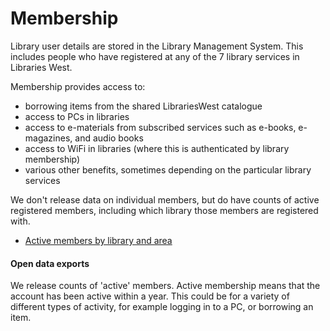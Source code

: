 Membership
==========

Library user details are stored in the Library Management System. This includes people who have registered at any of the 7 library services in Libraries West.

Membership provides access to:

- borrowing items from the shared LibrariesWest catalogue
- access to PCs in libraries
- access to e-materials from subscribed services such as e-books, e-magazines, and audio books
- access to WiFi in libraries (where this is authenticated by library membership)
- various other benefits, sometimes depending on the particular library services

We don't release data on individual members, but do have counts of active registered members, including which library those members are registered with.

- [Active members by library and area](./membersbyarea.md)

#### Open data exports

We release counts of 'active' members. Active membership means that the account has been active within a year. This could be for a variety of different types of activity, for example logging in to a PC, or borrowing an item.
